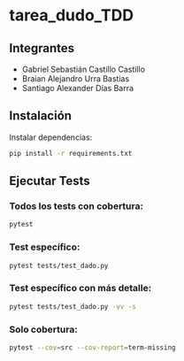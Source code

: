 # tarea_dudo_TDD

## Integrantes
- Gabriel Sebastián Castillo Castillo
- Braian Alejandro Urra Bastias
- Santiago Alexander Días Barra

## Instalación

Instalar dependencias:
```bash
pip install -r requirements.txt
```

## Ejecutar Tests

### Todos los tests con cobertura:
```bash
pytest
```

### Test específico:
```bash
pytest tests/test_dado.py
```

### Test específico con más detalle:
```bash
pytest tests/test_dado.py -vv -s
```

### Solo cobertura:
```bash
pytest --cov=src --cov-report=term-missing
```